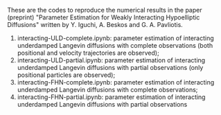 These are the codes to reproduce the numerical results in the paper (preprint) "Parameter Estimation for Weakly Interacting Hypoelliptic Diffusions" written by Y. Iguchi, A. Beskos and G. A. Pavliotis. 

1. interacting-ULD-complete.ipynb: parameter estimation of interacting underdamped Langevin diffusions with complete observations (both positional and velocity trajectories are observed);
2. interacting-ULD-partial.ipynb: parameter estimation of interacting underdamped Langevin diffusions with partial observations (only positional particles are observed);
3. interacting-FHN-complete.ipynb: parameter estimation of interacting underdamped Langevin diffusions with complete observations;
4. interacting-FHN-partial.ipynb: parameter estimation of interacting underdamped Langevin diffusions with partial observations
